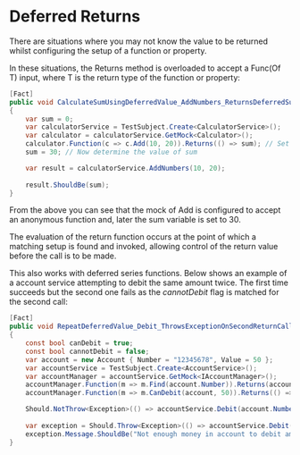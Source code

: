 ﻿# Deferred Returns

There are situations where you may not know the value to be returned whilst configuring the setup of a function or property.

In these situations, the Returns method is overloaded to accept a Func(Of T) input, where T is the return type of the function or property:

```c#
[Fact]
public void CalculateSumUsingDeferredValue_AddNumbers_ReturnsDeferredSumValue()
{
    var sum = 0;
    var calculatorService = TestSubject.Create<CalculatorService>();
    var calculator = calculatorService.GetMock<Calculator>();
    calculator.Function(c => c.Add(10, 20)).Returns(() => sum); // Set the deferred sum function
    sum = 30; // Now determine the value of sum

    var result = calculatorService.AddNumbers(10, 20);
    
    result.ShouldBe(sum);
}
```

From the above you can see that the mock of Add is configured to accept an anonymous function and, later the sum variable is set to 30.

The evaluation of the return function occurs at the point of which a matching setup is found and invoked, allowing control of the return value before the call is to be made.

This also works with deferred series functions. Below shows an example of a account service attempting to debit the same amount twice. The first time succeeds 
but the second one fails as the _cannotDebit_ flag is matched for the second call:

```c#
[Fact]
public void RepeatDeferredValue_Debit_ThrowsExceptionOnSecondReturnCall()
{
    const bool canDebit = true;
    const bool cannotDebit = false;
    var account = new Account { Number = "12345678", Value = 50 };
    var accountService = TestSubject.Create<AccountService>();
    var accountManager = accountService.GetMock<IAccountManager>();
    accountManager.Function(m => m.Find(account.Number)).Returns(account, account);
    accountManager.Function(m => m.CanDebit(account, 50)).Returns(() => canDebit, () => cannotDebit);

    Should.NotThrow<Exception>(() => accountService.Debit(account.Number, 50));
    
    var exception = Should.Throw<Exception>(() => accountService.Debit(account.Number, 50));
    exception.Message.ShouldBe("Not enough money in account to debit amount.");
}
```